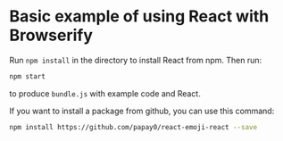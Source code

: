 # Basic example of using React with Browserify

Run `npm install` in the directory to install React from npm. Then run:

```sh
npm start
```

to produce `bundle.js` with example code and React.

If you want to install a package from github, you can use this command:

```sh
npm install https://github.com/papay0/react-emoji-react --save
```
